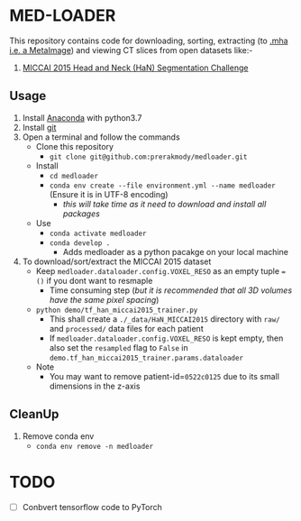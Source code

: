 # MED-LOADER
This repository contains code for downloading, sorting, extracting (to [.mha i.e. a MetaImage](https://itk.org/Wiki/ITK/MetaIO/Documentation#Quick_Start)) and viewing CT slices from open datasets like:-
1. [MICCAI 2015 Head and Neck (HaN) Segmentation Challenge](http://www.imagenglab.com/wiki/mediawiki/index.php?title=2015_MICCAI_Challenge)


## Usage
1. Install [Anaconda](https://docs.anaconda.com/anaconda/install/) with python3.7
2. Install [git](https://git-scm.com/downloads)
3. Open a terminal and follow the commands
    - Clone this repository
        - `git clone git@github.com:prerakmody/medloader.git`
    - Install
        - `cd medloader`
        - `conda env create --file environment.yml --name medloader`  (Ensure it is in UTF-8 encoding)
            - _this will take time as it need to download and install all packages_
    - Use
        - `conda activate medloader`
        - `conda develop .`
            - Adds medloader as a python pacakge on your local machine
4. To download/sort/extract the MICCAI 2015 dataset
    - Keep `medloader.dataloader.config.VOXEL_RESO` as an empty tuple `=()` if you dont want to resmaple
        - Time consuming step (_but it is recommended that all 3D volumes have the same pixel spacing_)
    - `python demo/tf_han_miccai2015_trainer.py`
        - This shall create a `./_data/HaN_MICCAI2015` directory with `raw/` and `processed/` data files for each patient
        - If `medloader.dataloader.config.VOXEL_RESO` is kept empty, then also set the `resampled` flag to `False` in `demo.tf_han_miccai2015_trainer.params.dataloader`
    - Note
        - You may want to remove patient-id=`0522c0125` due to its small dimensions in the z-axis

## CleanUp
1. Remove conda env
    - `conda env remove -n medloader`

# TODO
 - [ ] Conbvert tensorflow code to PyTorch